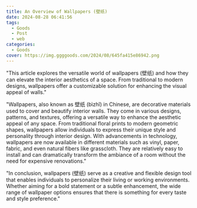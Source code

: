 ```yaml
---
title: An Overview of Wallpapers (壁纸)
date: 2024-08-28 06:41:56
tags:
  - Goods
  - Post
  - web
categories:
  - Goods
cover: https://img.ggggoods.com/2024/08/645fa415e86942.png
---
```


"This article explores the versatile world of wallpapers (壁纸) and how they can elevate the interior aesthetics of a space. From traditional to modern designs, wallpapers offer a customizable solution for enhancing the visual appeal of walls."

"Wallpapers, also known as 壁纸 (bìzhǐ) in Chinese, are decorative materials used to cover and beautify interior walls. They come in various designs, patterns, and textures, offering a versatile way to enhance the aesthetic appeal of any space. From traditional floral prints to modern geometric shapes, wallpapers allow individuals to express their unique style and personality through interior design. With advancements in technology, wallpapers are now available in different materials such as vinyl, paper, fabric, and even natural fibers like grasscloth. They are relatively easy to install and can dramatically transform the ambiance of a room without the need for expensive renovations."

"In conclusion, wallpapers (壁纸) serve as a creative and flexible design tool that enables individuals to personalize their living or working environments. Whether aiming for a bold statement or a subtle enhancement, the wide range of wallpaper options ensures that there is something for every taste and style preference."
